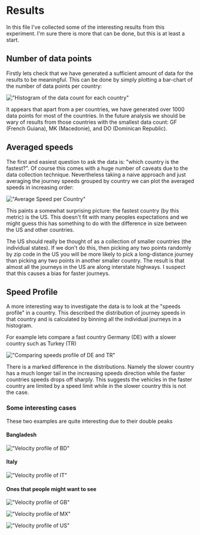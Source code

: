 Results 
=======

In this file I've collected some of the interesting results from this experiment. 
I'm sure there is more that can be done, but this is at least a start.

Number of data points
---------------------

Firstly lets check that we have generated a sufficient amount of data for the
results to be meaningful. This can be done by simply plotting a bar-chart of
the number of data points per country:

!["Histogram of the data count for each country"](https://raw.githubusercontent.com/ga7g08/GoogleMapsAPI_experiment/master/img/HistogramDataCount.png)

It appears that apart from a per countries, we have generated over 1000 data
points for most of the countries. In the future analysis we should be wary
of results from those countries with the smallest data count: GF (French Guiana),
MK (Macedonie), and DO (Dominican Republic). 

Averaged speeds
-------------------

The first and easiest question to ask the data is: "which country is the
fastest?". Of course this comes with a huge number of caveats due to the data
collection technique. Nevertheless taking a naive approach and just averaging
the journey speeds grouped by country we can plot the averaged speeds in
increasing order:

!["Average Speed per Country"](https://raw.githubusercontent.com/ga7g08/GoogleMapsAPI_experiment/master/img/AverageSpeedPerCountry.png)

This paints a somewhat surprising picture: the fastest country (by this metric)
is the US. This doesn't fit with many peoples expectations and we might guess
this has something to do with the difference in size between the US and other
countries. 

The US should really be thought of as a collection of smaller countries (the 
individual states). If we don't do this, then picking any two points randomly
by zip code in the US you will be more likely to pick a long-distance journey
than picking any two points in another smaller country. The result is that 
almost all the journeys in the US are along interstate highways. I suspect 
that this causes a bias for faster journeys. 

Speed Profile
----------------

A more interesting way to investigate the data is to look at the "speeds 
profile" in a country. This described the distribution of journey speeds in 
that country and is calculated by binning all the individual journeys in a 
histogram. 

For example lets compare a fast country Germany (DE) with a slower country such
as Turkey (TR)

!["Comparing speeds profile of DE and TR"](https://raw.githubusercontent.com/ga7g08/GoogleMapsAPI_experiment/master/img/DE_TR.png)

There is a marked difference in the distributions. Namely the slower country
has a much longer tail in the increasing speeds direction while the faster
countries speeds drops off sharply. This suggests the vehicles in the faster
country are limited by a speed limit while in the slower country this is not 
the case.

### Some interesting cases
These two examples are quite interesting due to their double peaks 

#### Bangladesh

!["Velocity profile of BD"](https://raw.githubusercontent.com/ga7g08/GoogleMapsAPI_experiment/master/img/BD.png)

#### Italy

!["Velocity profile of IT"](https://raw.githubusercontent.com/ga7g08/GoogleMapsAPI_experiment/master/img/IT.png)

#### Ones that people might want to see

!["Velocity profile of GB"](https://raw.githubusercontent.com/ga7g08/GoogleMapsAPI_experiment/master/img/GB.png)

!["Velocity profile of MX"](https://raw.githubusercontent.com/ga7g08/GoogleMapsAPI_experiment/master/img/MX.png)

!["Velocity profile of US"](https://raw.githubusercontent.com/ga7g08/GoogleMapsAPI_experiment/master/img/US.png)






